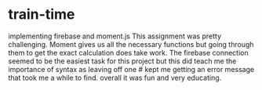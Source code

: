 # train-time
implementing firebase and moment.js
This assignment was pretty challenging. Moment gives us all the necessary functions but going through them to get the exact calculation does take work. The firebase connection seemed to be the easiest task for this project but this did teach me the importance of syntax as leaving off one # kept me getting an error message that took me a while to find. overall it was fun and very educating. 

